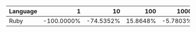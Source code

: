 | Language | 1 | 10 | 100 | 1000 | 10000 | 100000 |
| --- |  ---:| ---:| ---:| ---:| ---:| ---:|
| Ruby | -100.0000% | -74.5352% | 15.8648% | -5.7803% | -1.6168% | 0.6776% |
